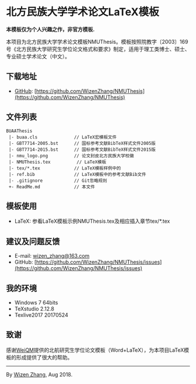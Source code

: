 # 北方民族大学学术论文LaTeX模板

**本模板仅为个人兴趣之作，非官方模板.**

本项目为北方民族大学学术论文模板NMUThesis。模板按照院教字〔2003〕169号《北方民族大学研究生学位论文格式和要求》制定，适用于理工类博士、硕士、专业硕士学术论文（中文）。


## 下载地址

+ [GitHub](https://github.com/WizenZhang/NMUThesis): [https://github.com/WizenZhang/NMUThesis](https://github.com/WizenZhang/NMUThesis)

## 文件列表

```
BUAAThesis
 |- buaa.cls              // LaTeX宏模板文件
 |- GBT7714-2005.bst      // 国标参考文献BibTeX样式文件2005版
 |- GBT7714-2015.bst      // 国标参考文献BibTeX样式文件2015版
 |- nmu_logo.png          // 论文封皮北方民族大学校徽
 |- NMUThesis.tex          // LaTeX模板
 |- tex/*.tex             // LaTeX模板样例中的
 |- ref.bib               // LaTeX模板中的参考文献Bib文件
 |- .gitignore            // Git忽略规则
 +- ReadMe.md             // 本文件
```

## 模板使用

+ LaTeX: 参看LaTeX模板示例NMUThesis.tex及相应插入章节tex/*.tex

## 建议及问题反馈

+ E-mail: [wizen_zhang@163.com](wizen_zhang@163.com)
+ GitHub: [https://github.com/WizenZhang/NMUThesis/issues](https://github.com/WizenZhang/NMUThesis/issues)

## 我的环境

+ Windows 7 64bits
+ TeXstudio 2.12.8
+ Texlive2017 20170524

## 致谢

感谢[WeiQM](https://github.com/CheckBoxStudio/BUAAThesis)提供的北航研究生学位论文模板（Word+LaTeX），为本项目LaTeX模板的形成提供了很大的帮助。

***

By [Wizen Zhang](https://github.com/WizenZhang/NMUThesis), Aug 2018.